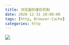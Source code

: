 ```yaml
---
title: 浏览器的缓存机制
date: 2020-12-31 20:00:00
tags: [http, Browser-Cache]
categories: http
---
```

![](https://user-gold-cdn.xitu.io/2018/9/20/165f701820fafcf8?imageView2/0/w/1280/h/960/format/webp/ignore-error/1)
